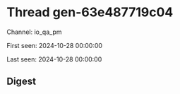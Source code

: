 # Thread gen-63e487719c04
Channel: io_qa_pm

First seen: 2024-10-28 00:00:00

Last seen: 2024-10-28 00:00:00

## Digest


